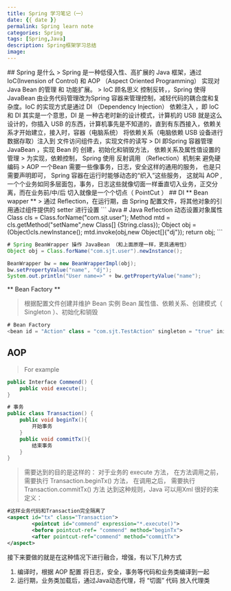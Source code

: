 ```yaml
---
title: Spring 学习笔记（一）
date: {{ date }}
permalink: Spring learn note
categories: Spring
tags: [Spring,Java]
description: Spring框架学习总结
image:
---
```

<p class="description"></p>
## Spring 是什么
> Spring 是一种低侵入性、高扩展的 Java 框架，通过 IoC(Invension of Control) 和 AOP （Aspect Oriented Programming） 实现对Java Bean 的管理 和 功能扩展。
>  IoC 顾名思义 控制反转，，Spring 使得 JavaBean 由业务代码管理改为Spring 容器来管理控制，减轻代码的耦合度和复杂度。IoC 的实现方式是通过 DI （Dependency Injection） 依赖注入  ，即 IoC 和 DI 其实是一个意思，DI 是 一种古老时新的设计模式，计算机的 USB 就是这么设计的，你插入 USB  的东西，计算机事先是不知道的，直到有东西接入，依赖关系才开始建立，接入时，容器（电脑系统） 将依赖关系（电脑依赖 USB 设备进行数据存取）注入到 文件访问组件去，实现文件的读写
>  DI 即Spring 容器管理 JavaBean ，实现 Bean 的 创建，初始化和销毁方法， 依赖关系及属性值设置的管理
> 为实现，依赖控制， Spring 使用 反射调用 （Reflection）机制来 避免硬编码
> AOP 一个Bean 需要一些像事务，日志，安全这样的通用的服务， 也是只需要声明即可， Spring 容器在运行时能够动态的“织入”这些服务， 这就叫 AOP  ,一个个业务如同多层面包，事务，日志这些就像切面一样垂直切入业务，正交分离，而在业务前/中/后 切入就像是一个个切点（ PointCut ）
##  DI
** Bean wapper **
> 通过 Reflection，在运行期，由 Spring 配置文件，将其他对象的引用通过组件提供的 setter 进行设置 
``` Java
# Java Reflection 动态设置对象属性
Class cls = Class.forName("com.sjt.user");
Method mtd = cls.getMethod("setName",new Class[] {String.class});
Object obj = (Object)cls.newInstance();
mtd.invoke(obj,new Object[]{"dj"});
return obj;
```

``` Java
# Spring BeanWrapper 操作 JavaBean （和上面原理一样，更具通用性）
Object obj = Class.forName("com.sjt.user").newInstance();

BeanWrapper bw = new BeanWrapperImpl(obj);
bw.setPropertyValue("name", "dj");
System.out.println("User name=>" + bw.getPropertyValue("name");
```
** Bean Factory **
>  根据配置文件创建并维护 Bean 实例
> Bean 属性值、依赖关系、创建模式（ Singleton ）、初始化和销毁
```Java
# Bean Factory
<bean id = "Action" class = "com.sjt.TestAction" singleton = "true" init-method = "init" destroy-method = "cleanup" depends-on = "ActionManager">
```
##  AOP
>  For example
``` Java
public Interface Commend() {
    public void execute();
}
```
``` Java
# 事务
public class Transaction() {
    public void beginTx(){
        开始事务
    }
    public void commitTx(){
        结束事务
    }
}
```
>需要达到的目的是这样的： 对于业务的 execute 方法， 在方法调用之前，需要执行 Transaction.beginTx() 方法， 在调用之后， 需要执行 Transaction.commitTx() 方法
> 达到这种规则，Java 可以用Xml 很好的来定义：
``` Xml
#这样业务代码和Transaction完全隔离了
<aspect id="tx" class="Transaction">
        <pointcut id="commend" expression="*.execute()">
        <before pointcut-ref= "commend" method="beginTx">
        <after pointcut-ref="commend" method="commitTx">
</aspect>
```
接下来要做的就是在这种情况下进行融合，增强，有以下几种方式
1.  编译时，根据 AOP 配置 将日志，安全，事务等代码和业务类编译到一起
2. 运行期，业务类加载后，通过Java动态代理，将 “切面” 代码 放入代理类